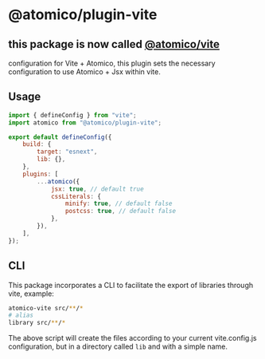 # @atomico/plugin-vite

## this package is now called [@atomico/vite](https://github.com/atomicojs/vite)

configuration for Vite + Atomico, this plugin sets the necessary configuration to use Atomico + Jsx within vite.

## Usage

```jsx
import { defineConfig } from "vite";
import atomico from "@atomico/plugin-vite";

export default defineConfig({
	build: {
		target: "esnext",
		lib: {},
	},
	plugins: [
		...atomico({
			jsx: true, // default true
			cssLiterals: {
				minify: true, // default false
				postcss: true, // default false
			},
		}),
	],
});
```

## CLI

This package incorporates a CLI to facilitate the export of libraries through vite, example:

```bash
atomico-vite src/**/*
# alias
library src/**/*
```

The above script will create the files according to your current vite.config.js configuration, but in a directory called `lib` and with a simple name.
